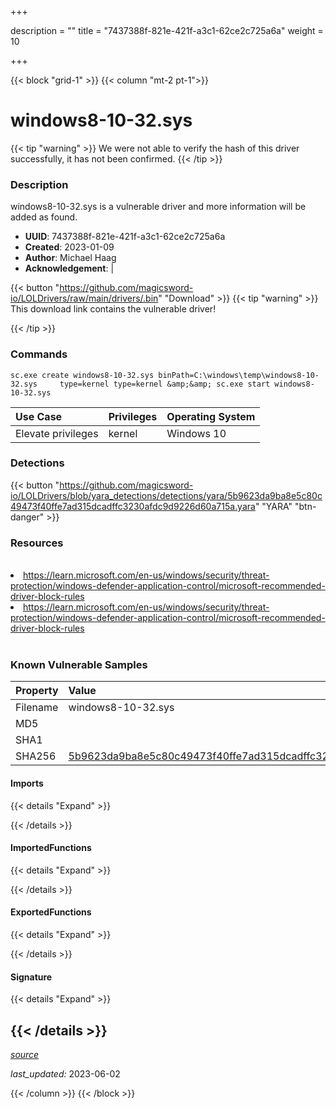 +++

description = ""
title = "7437388f-821e-421f-a3c1-62ce2c725a6a"
weight = 10

+++


{{< block "grid-1" >}}
{{< column "mt-2 pt-1">}}


# windows8-10-32.sys


{{< tip "warning" >}}
We were not able to verify the hash of this driver successfully, it has not been confirmed.
{{< /tip >}}


### Description

windows8-10-32.sys is a vulnerable driver and more information will be added as found.
- **UUID**: 7437388f-821e-421f-a3c1-62ce2c725a6a
- **Created**: 2023-01-09
- **Author**: Michael Haag
- **Acknowledgement**:  | [](https://twitter.com/)

{{< button "https://github.com/magicsword-io/LOLDrivers/raw/main/drivers/.bin" "Download" >}}
{{< tip "warning" >}}
This download link contains the vulnerable driver!

{{< /tip >}}

### Commands

```
sc.exe create windows8-10-32.sys binPath=C:\windows\temp\windows8-10-32.sys     type=kernel type=kernel &amp;&amp; sc.exe start windows8-10-32.sys
```

| Use Case | Privileges | Operating System | 
|:---- | ---- | ---- |
| Elevate privileges | kernel | Windows 10 |


### Detections
{{< button "https://github.com/magicsword-io/LOLDrivers/blob/yara_detections/detections/yara/5b9623da9ba8e5c80c49473f40ffe7ad315dcadffc3230afdc9d9226d60a715a.yara" "YARA" "btn-danger" >}}
### Resources
<br>
<li><a href=" https://learn.microsoft.com/en-us/windows/security/threat-protection/windows-defender-application-control/microsoft-recommended-driver-block-rules"> https://learn.microsoft.com/en-us/windows/security/threat-protection/windows-defender-application-control/microsoft-recommended-driver-block-rules</a></li>
<li><a href="https://learn.microsoft.com/en-us/windows/security/threat-protection/windows-defender-application-control/microsoft-recommended-driver-block-rules">https://learn.microsoft.com/en-us/windows/security/threat-protection/windows-defender-application-control/microsoft-recommended-driver-block-rules</a></li>
<br>

### Known Vulnerable Samples

| Property           | Value |
|:-------------------|:------|
| Filename           | windows8-10-32.sys |
| MD5                | [](https://www.virustotal.com/gui/file/) |
| SHA1               | [](https://www.virustotal.com/gui/file/) |
| SHA256             | [5b9623da9ba8e5c80c49473f40ffe7ad315dcadffc3230afdc9d9226d60a715a](https://www.virustotal.com/gui/file/5b9623da9ba8e5c80c49473f40ffe7ad315dcadffc3230afdc9d9226d60a715a) |


#### Imports
{{< details "Expand" >}}

{{< /details >}}
#### ImportedFunctions
{{< details "Expand" >}}

{{< /details >}}
#### ExportedFunctions
{{< details "Expand" >}}

{{< /details >}}

#### Signature
{{< details "Expand" >}}

{{< /details >}}
-----



[*source*](https://github.com/magicsword-io/LOLDrivers/tree/main/yaml/7437388f-821e-421f-a3c1-62ce2c725a6a.yaml)

*last_updated:* 2023-06-02








{{< /column >}}
{{< /block >}}
